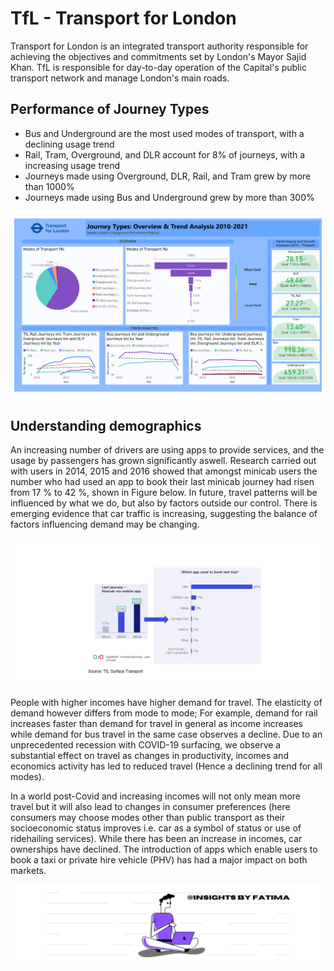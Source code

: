 # TfL - Transport for London
Transport for London is an integrated transport authority responsible for achieving the objectives and commitments set by London's Mayor Sajid Khan. TfL is responsible for day-to-day operation of the Capital's public transport network and manage London's main roads.

## Performance of Journey Types
- Bus and Underground are the most used modes of transport, with a declining usage trend
- Rail, Tram, Overground, and DLR account for 8% of journeys, with a increasing usage trend
- Journeys made using Overground, DLR, Rail, and Tram grew by more than 1000%
- Journeys made using Bus and Underground grew by more than 300%

![](viz/TfL-Overview_and_Trend_Analysis.png)

## Understanding demographics
An increasing number of drivers are using apps to provide services, and the usage by passengers has grown significantly aswell. Research carried out with users in 2014, 2015 and 2016 showed that amongst minicab users the number who had used an app to book their last minicab journey had risen from 17 % to 42 %, shown in Figure below. In future, travel patterns will be influenced by what we do, but also by factors outside our control. There is emerging evidence that car traffic is increasing, suggesting the balance of factors influencing demand may be changing.

![](viz/researchrectfl.png)

People with higher incomes have higher demand for travel. The elasticity of demand however differs from mode to mode; For example, demand for rail increases faster than demand for travel in general as income increases while demand for bus travel in the same case observes a decline. Due to an unprecedented recession with COVID-19 surfacing, we observe a substantial effect on travel as changes in productivity, incomes and economics activity has led to reduced travel (Hence a declining trend for all modes). 

In a world post-Covid and increasing incomes will not only mean more travel but it will also lead to changes in consumer preferences (here consumers may choose modes other than public transport as their socioeconomic status improves i.e. car as a symbol of status or use of ridehailing services). While there has been an increase in incomes, car ownerships have declined. The introduction of apps which enable users to book a taxi or private hire vehicle (PHV) has had a major impact on both markets. 

![](viz/mybanner.png)

